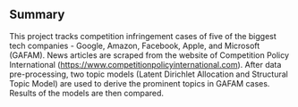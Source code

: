 ## Summary 

This project tracks competition infringement cases of five of the biggest tech companies - Google, Amazon, Facebook, Apple, and Microsoft (GAFAM). News articles are scraped from the website of Competition Policy International (https://www.competitionpolicyinternational.com). After data pre-processing, two topic models (Latent Dirichlet Allocation and Structural Topic Model) are used to derive the prominent topics in GAFAM cases. Results of the models are then compared.  
